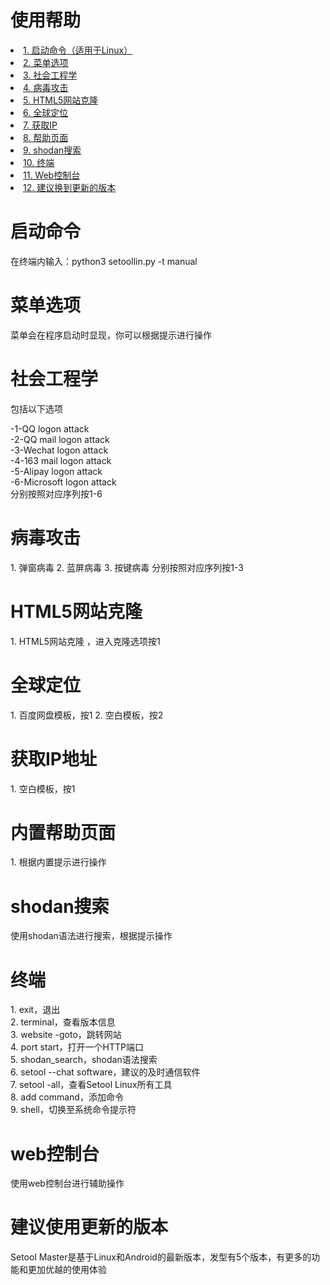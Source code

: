 # 使用帮助

<li><a href='#start'>1. 启动命令（适用于Linux）</a></li>
<li><a href='#meau'>2. 菜单选项</a></li>
<li><a href='#social'>3. 社会工程学</a></li>
<li><a href='#virus'>4. 病毒攻击</a></li>
<li><a href='#clone'>5. HTML5网站克隆</a></li>
<li><a href='#GPS'>6. 全球定位</a></li>
<li><a href='#ip'>7. 获取IP</a></li>
<li><a href='#help'>8. 帮助页面</a></li>
<li><a href='#shodan'>9. shodan搜索</a></li>
<li><a href='#terminal'>10. 终端</a></li>
<li><a href='#web'>11. Web控制台</a></li>
<li><a href=''>12. 建议换到更新的版本</a></li>

# 启动命令
<p name='start'>在终端内输入：python3 setoollin.py -t manual</P>

# 菜单选项
<p name='meau'>菜单会在程序启动时显现，你可以根据提示进行操作</p>

# 社会工程学
<p name='social'>包括以下选项</p>
-1-QQ logon attack<br />
-2-QQ mail logon attack<br />
-3-Wechat logon attack<br />
-4-163 mail logon attack<br />
-5-Alipay logon attack<br />
-6-Microsoft logon attack<br />
分别按照对应序列按1-6

# 病毒攻击
<p name='virus'></p>
1. 弹窗病毒
2. 蓝屏病毒
3. 按键病毒
分别按照对应序列按1-3

# HTML5网站克隆
<p name='clone'></p>
1. HTML5网站克隆 ，进入克隆选项按1

# 全球定位
<p name='GPS'></p>
1. 百度网盘模板，按1
2. 空白模板，按2

# 获取IP地址
<p name='ip'></p>
1. 空白模板，按1

# 内置帮助页面
<p name='help'></p>
1. 根据内置提示进行操作

# shodan搜索
<p name='shodan'></p>
使用shodan语法进行搜索，根据提示操作

# 终端
<p name='terminal'></p>
1. exit，退出<br />
2. terminal，查看版本信息<br />
3. website -goto，跳转网站<br />
4. port start，打开一个HTTP端口<br />
5. shodan_search，shodan语法搜索<br />
6. setool --chat software，建议的及时通信软件<br />
7. setool -all，查看Setool Linux所有工具<br />
8. add command，添加命令<br />
9. shell，切换至系统命令提示符<br />

# web控制台
<p name='web'></p>
使用web控制台进行辅助操作

# 建议使用更新的版本
Setool Master是基于Linux和Android的最新版本，发型有5个版本，有更多的功能和更加优越的使用体验
